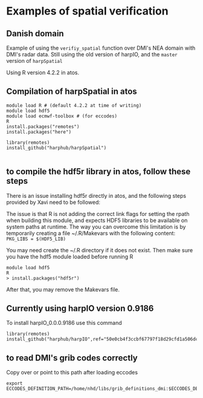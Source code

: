 # Examples of spatial verification

## Danish domain
Example of using the `verifiy_spatial` function over DMI's NEA domain
with DMI's radar data.
Still using the old version of harpIO, and the `master` version of `harpSpatial`

Using R version 4.2.2 in atos.

## Compilation of harpSpatial in atos

```
module load R # (default 4.2.2 at time of writing)
module load hdf5
module load ecmwf-toolbox # (for eccodes)
R
install.packages("remotes")
install.packages("here")

library(remotes)
install_github("harphub/harpSpatial")


```
## to compile the hdf5r library in atos, follow these steps
There is an issue installing hdf5r directly in atos,
and the following steps provided by Xavi need to be followed:


The issue is that R is not adding the correct link flags for setting the rpath when building this module, and expects HDF5 libraries to be available on system paths at runtime. The way you can overcome this limitation is by temporarily creating a file ~/.R/Makevars with the following content: `PKG_LIBS = $(HDF5_LIB)`

You may need create the ~/.R directory if it does not exist. Then make sure you have the hdf5 module loaded before running R
```
module load hdf5
R
> install.packages("hdf5r")
```
After that, you may remove the Makevars file.




## Currently using harpIO version 0.9186
To install harpIO_0.0.0.9186 use this command
```
library(remotes)
install_github("harphub/harpIO",ref="50e0cb4f3ccbf67797f18d29cfd1a506dc949297")
```


## to read DMI's grib codes correctly
Copy over or point to this path after loading eccodes

```
export ECCODES_DEFINITION_PATH=/home/nhd/libs/grib_definitions_dmi:$ECCODES_DEFINITION_PATH
```

